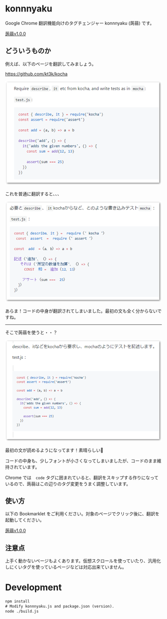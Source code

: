 # konnnyaku

Google Chrome 翻訳機能向けのタグチェンジャー konnnyaku (蒟蒻) です。


<!-- Bookmarklet Start -->  
<a href='javascript:(function()%7B%22use%20strict%22%3BArray.from(document.querySelectorAll(%22pre%22)).filter(function(r)%7Breturn%20r.innerHTML.match(%2F%3C.*%3E%2F)%7C%7Cr.innerHTML.match(%2F%5Cn%2F)%7D).forEach(function(r)%7Breturn%20r.outerHTML%3D%22%3Ccode%3E%22%2Br.outerHTML%2B%22%3C%2Fcode%3E%22%7D)%2CArray.from(document.querySelectorAll(%22pre.geist-overflow-scroll-y%22)).forEach(function(r)%7Breturn%20r.outerHTML%3D%22%3Ccode%3E%22%2Br.outerHTML%2B%22%3C%2Fcode%3E%22%7D)%2CArray.from(document.querySelectorAll(%22code%2C%20.editor-wrapper%22)).filter(function(r)%7Breturn!r.innerHTML.match(%2F%3C.*%3E%2F)%7D).forEach(function(r)%7Breturn%20r.outerHTML%3Dr.outerHTML.replace(%2Fcode%2Fg%2C%22span%22)%7D)%3B%7D)()'>蒟蒻v1.0.0</a>
<!-- Bookmarklet End -->




## どういうものか

例えば、以下のページを翻訳してみましょう。

 https://github.com/kt3k/kocha 

![image-20200303151236011](./images/image-20200303151236011.png)

これを普通に翻訳すると、、、

![image-20200303151356905](./images/image-20200303151356905.png)

あらま！コードの中身が翻訳されてしまいました。最初の文も全く分からないですね。

------

そこで蒟蒻を使うと・・？

![image-20200303151650643](./images/image-20200303151650643.png)

最初の文が読めるようになってます！素晴らしい👏

コードの中身も、少しフォントが小さくなってしまいましたが、コードのまま維持されています。

Chrome では　`code` タグに囲まれていると、翻訳をスキップする作りになっているので、蒟蒻はこの辺りのタグ変更をうまく調整しています。



## 使い方

以下の Bookmarklet をご利用ください。対象のページでクリック後に、翻訳を起動してください。





<!-- Bookmarklet Start -->  
<a href='javascript:(function()%7B%22use%20strict%22%3BArray.from(document.querySelectorAll(%22pre%22)).filter(function(r)%7Breturn%20r.innerHTML.match(%2F%3C.*%3E%2F)%7C%7Cr.innerHTML.match(%2F%5Cn%2F)%7D).forEach(function(r)%7Breturn%20r.outerHTML%3D%22%3Ccode%3E%22%2Br.outerHTML%2B%22%3C%2Fcode%3E%22%7D)%2CArray.from(document.querySelectorAll(%22pre.geist-overflow-scroll-y%22)).forEach(function(r)%7Breturn%20r.outerHTML%3D%22%3Ccode%3E%22%2Br.outerHTML%2B%22%3C%2Fcode%3E%22%7D)%2CArray.from(document.querySelectorAll(%22code%2C%20.editor-wrapper%22)).filter(function(r)%7Breturn!r.innerHTML.match(%2F%3C.*%3E%2F)%7D).forEach(function(r)%7Breturn%20r.outerHTML%3Dr.outerHTML.replace(%2Fcode%2Fg%2C%22span%22)%7D)%3B%7D)()'>蒟蒻v1.0.0</a>
<!-- Bookmarklet End -->






## 注意点

上手く動かないページもよくあります。仮想スクロールを使っていたり、汎用化しにくいタグを使っているページなどは対応出来ていません。


# Development

```shell
npm install
# Modify konnnyaku.js and package.json (version).
node ./build.js
```
